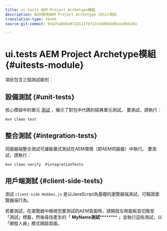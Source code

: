 ```yaml
---
title: ui.tests AEM Project Archetype模組
description: 如何使用AEM Project Archetype JUnit測試
translation-type: tm+mt
source-git-commit: 93a7ba6b8a972d111fb723cb40b0380cea9b5a9a

---
```



# ui.tests AEM Project Archetype模組 {#uitests-module}

項目包含三個測試級別：

## 設備測試 {#unit-tests}

核心模組中的單元 [測試](core.md) ，展示了對包中代碼的經典單元測試。 要測試，請執行：

```
mvn clean test
```

## 整合測試 {#integration-tests}

伺服器端整合測試可讓裝置式測試在AEM環境（即AEM伺服器）中執行。 要測試，請執行：

```
mvn clean verify -PintegrationTests
```

## 用戶端測試 {#client-side-tests}

測試 `client-side Hobbes.js` 是以JavaScript為基礎的瀏覽器端測試，可驗證瀏覽器端行為。

若要測試，在瀏覽器中檢視您要測試的AEM頁面時，請開啟左側面板並切換至「測試」標籤，然後尋找產生的「 **MyName測試********** 」並執行這些測試，以「開發人員」模式開啟頁面。
